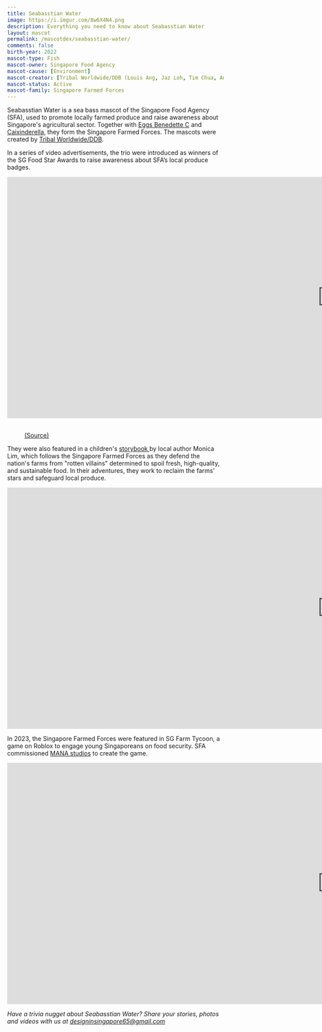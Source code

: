 ```yaml
---
title: Seabasstian Water
image: https://i.imgur.com/8w6X4N4.png
description: Everything you need to know about Seabasstian Water
layout: mascot
permalink: /mascotdex/seabasstian-water/
comments: false
birth-year: 2022
mascot-type: Fish
mascot-owner: Singapore Food Agency
mascot-cause: [Environment]
mascot-creator: [Tribal Worldwide/DDB (Louis Ang, Jaz Loh, Tim Chua, Amos)]
mascot-status: Active
mascot-family: Singapore Farmed Forces
---
```

Seabasstian Water is a sea bass mascot of the Singapore Food Agency (SFA), used to promote locally farmed produce and raise awareness about Singapore's agricultural sector. Together with <a href="https://www.designinsingapore.com/mascotdex/eggs-benedette-c/" target="_blank">Eggs Benedette C</a> and <a href="https://www.designinsingapore.com/mascotdex/caixinderella/" target="_blank">Caixinderella</a>, they form the Singapore Farmed Forces. The mascots were created by <a href="https://jazloh.com/the-food-star-awards" target="_blank">Tribal Worldwide/DDB</a>.

In a series of video advertisements, the trio were introduced as winners of the SG Food Star Awards to raise awareness about SFA’s local produce badges. 

<div class="video-responsive">
<iframe width="1524" height="560" src="https://www.youtube.com/embed/AG9iGQC9zVU" title="Reel in Freshness with Seabasstian Water - #SGFoodStarAwards" frameborder="0" allow="accelerometer; autoplay; clipboard-write; encrypted-media; gyroscope; picture-in-picture; web-share" referrerpolicy="strict-origin-when-cross-origin" allowfullscreen></iframe> </div>
<br>
<figure>
<img src="https://i.imgur.com/cqEKGFn.png" alt="">
<figcaption><a href="" target="_blank">(Source)</a></figcaption>
</figure>

They were also featured in a children's <a href="https://www.sfa.gov.sg/staticfile/files/fromsgtosg/singapore-farmed-forces/index.html#p=4" target="_blank">storybook </a> by local author Monica Lim, which follows the Singapore Farmed Forces as they defend the nation's farms from "rotten villains" determined to spoil fresh, high-quality, and sustainable food. In their adventures, they work to reclaim the farms' stars and safeguard local produce.


<div class="video-responsive"><iframe width="1524" height="560" src="https://www.youtube.com/embed/xAUlCPW6zTY" title="The Singapore Farmed Forces" frameborder="0" allow="accelerometer; autoplay; clipboard-write; encrypted-media; gyroscope; picture-in-picture; web-share" referrerpolicy="strict-origin-when-cross-origin" allowfullscreen></iframe></div>

In 2023, the Singapore Farmed Forces were featured in SG Farm Tycoon, a game on Roblox to engage young Singaporeans on food security. SFA commissioned <a href="https://www.mana.partners/work/media/ " target="_blank">MANA studios</a> to create the game.

<div class="video-responsive"><iframe width="1524" height="560" src="https://www.youtube.com/embed/OSHrRKuSvAA" title="SG Farm Tycoon (Trailer)" frameborder="0" allow="accelerometer; autoplay; clipboard-write; encrypted-media; gyroscope; picture-in-picture; web-share" referrerpolicy="strict-origin-when-cross-origin" allowfullscreen></iframe></div>

<i>Have a trivia nugget about Seabasstian Water? Share your stories, photos and videos with us at designinsingapore65@gmail.com</i>
